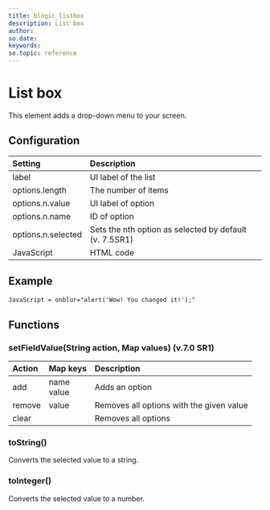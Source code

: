 ```yaml
---
title: blogic_listbox
description: List box
author:
so.date:
keywords:
so.topic: reference
---
```


# List box

This element adds a drop-down menu to your screen.

## Configuration

| Setting            | Description                                            |
|:-------------------|:-------------------------------------------------------|
| label              | UI label of the list                                   |
| options.length     | The number of items                                    |
| options.n.value    | UI label of option                                     |
| options.n.name     | ID of option                                           |
| options.n.selected | Sets the nth option as selected by default (v. 7.5SR1) |
| JavaScript         | HTML code                                              |

## Example

```html
JavaScript = onblur="alert('Wow! You changed it!');"
```

## Functions

### setFieldValue(String action, Map values) (v.7.0 SR1)

| Action | Map keys       | Description                              |
|:-------|:---------------|:-----------------------------------------|
| add    | name<br/>value | Adds an option                           |
| remove | value          | Removes all options with the given value |
| clear  |                | Removes all options                      |

### toString()

Converts the selected value to a string.

### toInteger()

Converts the selected value to a number.
